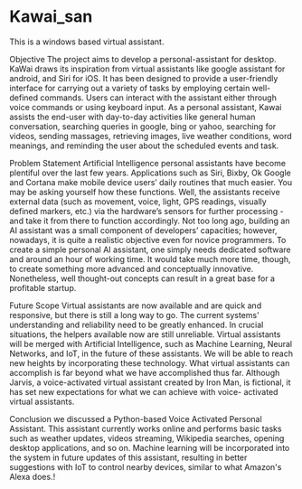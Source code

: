 # Kawai_san
This is a windows based virtual assistant. 

Objective
The project aims to develop a personal-assistant for desktop. KaWai draws its
inspiration from virtual assistants like google assistant for android, and Siri for iOS. It  has been designed to provide a user-friendly interface for carrying out a variety of  tasks by employing certain well-defined commands. Users can interact with the assistant either through voice commands or using keyboard input.
As a personal assistant, Kawai assists the end-user with day-to-day activities like  general human conversation, searching queries in google, bing or yahoo, searching for videos, sending massages, retrieving images, live weather
conditions, word meanings, and reminding the user  about the scheduled events and task.

Problem Statement
Artificial Intelligence personal assistants have become plentiful over the  last few years. Applications such as Siri, Bixby, Ok Google and Cortana  make mobile device users’ daily routines that much easier. You may be  asking yourself how these functions. Well, the assistants receive external  data (such as movement, voice, light, GPS readings, visually defined markers, etc.) via the hardware’s sensors for further processing - and take  it from there to function accordingly.
Not too long ago, building an AI assistant was a small component of  developers’ capacities; however, nowadays, it is quite a realistic objective  even for novice programmers. To create a simple personal AI assistant,  one simply needs dedicated software and around an hour of working time.  It would take much  more time, though, to create something more  advanced and conceptually innovative. Nonetheless, well thought-out  concepts can result in a great base for a profitable startup.

Future Scope
Virtual assistants are now available and are quick and responsive, but  there is still a long way to go. The current systems' understanding and  reliability need to be greatly enhanced. In crucial situations, the helpers  available now are still unreliable. Virtual assistants will be merged with  Artificial Intelligence, such as Machine Learning, Neural Networks, and  IoT, in the future of these assistants. We will be able to reach new  heights by incorporating these technology. What virtual assistants can  accomplish is far beyond what we have accomplished thus far. Although  Jarvis, a voice-activated virtual assistant created by Iron Man, is  fictional, it has set new expectations for what we can achieve with voice- activated virtual assistants.

Conclusion
we discussed a Python-based Voice Activated Personal Assistant. This assistant currently works online and performs basic tasks such as weather updates, videos streaming, Wikipedia searches, opening  desktop applications, and so on. Machine  learning will be incorporated into the system in future  updates of this assistant, resulting in better  suggestions  with IoT to control nearby devices, similar to what Amazon's Alexa does.!
